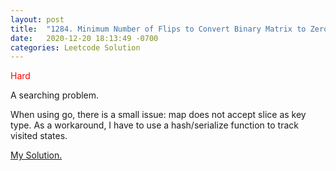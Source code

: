 ```yaml
---
layout: post
title:  "1284. Minimum Number of Flips to Convert Binary Matrix to Zero Matrix"
date:   2020-12-20 18:13:49 -0700
categories: Leetcode Solution
---
```



<span style="color:red">Hard</span>

A searching problem. 

When using go, there is a small issue: map does not accept slice as key type. As a workaround, I have to use a hash/serialize function to track visited states. 

[My Solution.](https://leetcode.com/submissions/detail/436654990/)
